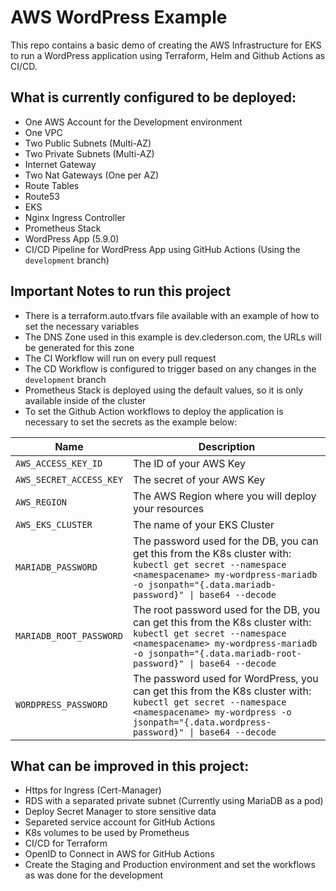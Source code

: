 # AWS WordPress Example

This repo contains a basic demo of creating the AWS Infrastructure for EKS to run a WordPress application using Terraform, Helm and Github Actions as CI/CD.

## What is currently configured to be deployed:

- One AWS Account for the Development environment
- One VPC
- Two Public Subnets (Multi-AZ)
- Two Private Subnets (Multi-AZ)
- Internet Gateway
- Two Nat Gateways (One per AZ)
- Route Tables
- Route53
- EKS
- Nginx Ingress Controller
- Prometheus Stack
- WordPress App (5.9.0) 
- CI/CD Pipeline for WordPress App using GitHub Actions (Using the `development` branch)

## Important Notes to run this project

- There is a terraform.auto.tfvars file available with an example of how to set the necessary variables
- The DNS Zone used in this example is dev.clederson.com, the URLs will be generated for this zone
- The CI Workflow will run on every pull request
- The CD Workflow is configured to trigger based on any changes in the `development` branch
- Prometheus Stack is deployed using the default values, so it is only available inside of the cluster
- To set the Github Action workflows to deploy the application is necessary to set the secrets as the example below:

| Name                    | Description                                                                                                                                                                                                       |
| ------------------------| ----------------------------------------------------------------------------------------------------------------------------------------------------------------------------------------------------------------- |
| `AWS_ACCESS_KEY_ID`     | The ID of your AWS Key                                                                                                                                                                                            |
| `AWS_SECRET_ACCESS_KEY` | The secret of your AWS Key                                                                                                                                                                                        |
| `AWS_REGION`            | The AWS Region where you will deploy your resources                                                                                                                                                               |
| `AWS_EKS_CLUSTER`       | The name of your EKS Cluster                                                                                                                                                                                      |
| `MARIADB_PASSWORD`      | The password used for the DB, you can get this from the K8s cluster with: `kubectl get secret --namespace <namespacename> my-wordpress-mariadb -o jsonpath="{.data.mariadb-password}" \| base64 --decode`           |
| `MARIADB_ROOT_PASSWORD` | The root password used for the DB, you can get this from the K8s cluster with: `kubectl get secret --namespace <namespacename> my-wordpress-mariadb -o jsonpath="{.data.mariadb-root-password}" \| base64 --decode` |
| `WORDPRESS_PASSWORD`    | The password used for WordPress, you can get this from the K8s cluster with: `kubectl get secret --namespace <namespacename> my-wordpress -o jsonpath="{.data.wordpress-password}" \| base64 --decode`      |

## What can be improved in this project:

- Https for Ingress (Cert-Manager)
- RDS with a separated private subnet (Currently using MariaDB as a pod)
- Deploy Secret Manager to store sensitive data
- Separeted service account for GitHub Actions
- K8s volumes to be used by Prometheus
- CI/CD for Terraform
- OpenID to Connect in AWS for GitHub Actions
- Create the Staging and Production environment and set the workflows as was done for the development